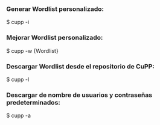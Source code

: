 ### Generar Wordlist personalizado:
$ cupp -i
### Mejorar Wordlist personalizado:
$ cupp -w {Wordlist}
### Descargar Wordlist desde el repositorio de CuPP:
$ cupp -l
### Descargar de nombre de usuarios y contraseñas predeterminados:
$ cupp -a